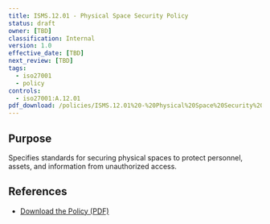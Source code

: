 ```yaml
---
title: ISMS.12.01 - Physical Space Security Policy
status: draft
owner: [TBD]
classification: Internal
version: 1.0
effective_date: [TBD]
next_review: [TBD]
tags:
  - iso27001
  - policy
controls:
  - iso27001:A.12.01
pdf_download: /policies/ISMS.12.01%20-%20Physical%20Space%20Security%20Policy.pdf
---
```


## Purpose
Specifies standards for securing physical spaces to protect personnel, assets, and information from unauthorized access.

## References
- [Download the Policy (PDF)](/policies/ISMS.12.01%20-%20Physical%20Space%20Security%20Policy.pdf)
